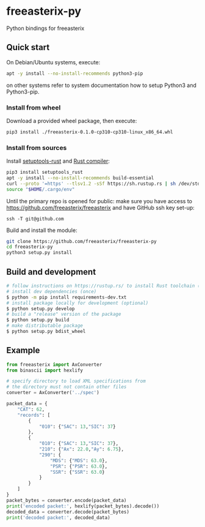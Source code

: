 # freeasterix-py
Python bindings for freeasterix

## Quick start

On Debian/Ubuntu systems, execute:

```bash
apt -y install --no-install-recommends python3-pip
```

on other systems refer to system documentation how to setup Python3 and
Python3-pip.

### Install from wheel

Download a provided wheel package, then execute:

```bash
pip3 install ./freeasterix-0.1.0-cp310-cp310-linux_x86_64.whl
```

### Install from sources

Install [setuptools-rust](https://pypi.org/project/setuptools-rust/) and [Rust
compiler](https://www.rust-lang.org/tools/install):

```bash
pip3 install setuptools_rust
apt -y install --no-install-recommends build-essential
curl --proto '=https' --tlsv1.2 -sSf https://sh.rustup.rs | sh /dev/stdin -y -c rustc
source "$HOME/.cargo/env"
```

Until the primary repo is opened for public: make sure you have access to
<https://github.com/freeasterix/freeasterix> and have GitHub ssh key set-up:

```
ssh -T git@github.com
```

Build and install the module:

```bash
git clone https://github.com/freeasterix/freeasterix-py
cd freeasterix-py
python3 setup.py install
```

## Build and development

```bash
# follow instructions on https://rustup.rs/ to install Rust toolchain (once)
# install dev dependencies (once)
$ python -m pip install requirements-dev.txt
# install package locally for development (optional)
$ python setup.py develop
# build a "release" version of the package
$ python setup.py build
# make distributable package
$ python setup.py bdist_wheel
```

## Example

```python
from freeasterix import AxConverter
from binascii import hexlify

# specify directory to load XML specifications from
# the directory must not contain other files
converter = AxConverter('../spec')

packet_data = {
    "CAT": 62,
    "records": [
        {
            "010": {"SAC": 13,"SIC": 37}
        },
        {
            "010": {"SAC": 13,"SIC": 37},
            "210": {"Ax": 22.0,"Ay": 6.75},
            "290": {
                "MDS": {"MDS": 63.0},
                "PSR": {"PSR": 63.0},
                "SSR": {"SSR": 63.0}
            }
        }
    ]
}
packet_bytes = converter.encode(packet_data)
print('encoded packet:', hexlify(packet_bytes).decode())
decoded_data = converter.decode(packet_bytes)
print('decoded packet:', decoded_data)
```
